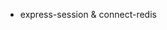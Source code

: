 <!--
 Copyright (c) 2023 Joshua Schmitt
 
 This software is released under the MIT License.
 https://opensource.org/licenses/MIT
-->

* express-session & connect-redis
